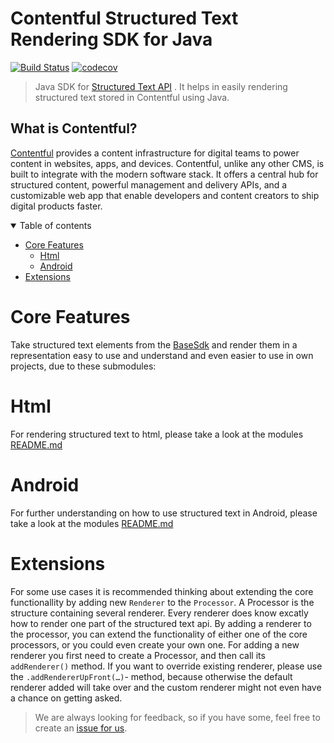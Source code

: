Contentful Structured Text Rendering SDK for Java
=================================================

[![Build Status](https://travis-ci.org/contentful/structured-text-rendering.java.svg)](https://travis-ci.org/contentful/structured-text-rendering.java/builds#)
[![codecov](https://codecov.io/gh/contentful/structured-text-rendering.java/branch/master/graph/badge.svg)](https://codecov.io/gh/contentful/structured-text-rendering.java)


> Java SDK for [Structured Text API](https://www.contentful.com/developers/docs/tutorials/general/structured-text-field-type-alpha/) . It helps in easily rendering structured text stored in Contentful using Java.


What is Contentful?
-------------------
[Contentful](https://www.contentful.com) provides a content infrastructure for digital teams to power content in websites, apps, and devices. Contentful, unlike any other CMS, is built to integrate with the modern software stack. It offers a central hub for structured content, powerful management and delivery APIs, and a customizable web app that enable developers and content creators to ship digital products faster.

<details open>
<summary>Table of contents</summary>

<!-- TOC -->
- [Core Features](#core-features)
  - [Html](#html)
  - [Android](#android)
- [Extensions](#extensions)

</details>

<!-- /TOC -->

Core Features
=============

Take structured text elements from the [BaseSdk](https://github.com/contentful/contentful.java) and render them in a representation easy to use and understand and even easier to use in own projects, due to these submodules:

Html
====

For rendering structured text to html, please take a look at the modules [README.md](html/README.md)

Android
=======

For further understanding on how to use structured text in Android, please take a look at the modules [README.md](android/README.md)


Extensions
==========

For some use cases it is recommended thinking about extending the core functionallity by adding new `Renderer` to the `Processor`. A Processor is the structure containing several renderer. Every renderer does know excatly how to render one part of the structured text api. By adding a renderer to the processor, you can extend the functionality of either one of the core processors, or you could even create your own one. For adding a new renderer you first need to create a Processor, and then call its `addRenderer()` method. If you want to override existing renderer, please use the `.addRendererUpFront(…)`- method, because otherwise the default renderer added will take over and the custom renderer might not even have a chance on getting asked.

> We are always looking for feedback, so if you have some, feel free to create an [issue for us](https://github.com/contentful/structured-text-renderer.java/issues/new).